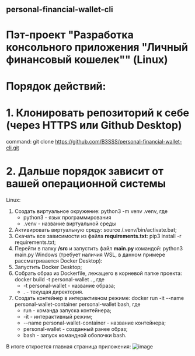 ## personal-financial-wallet-cli
# Пэт-проект "Разработка консольного приложения "Личный финансовый кошелек"" (Linux)
# Порядок действий:
# 1. Клонировать репозиторий к себе (через HTTPS или Github Desktop)
command: git clone https://github.com/B3SSS/personal-financial-wallet-cli.git
# 2. Дальше порядок зависит от вашей операционной системы
Linux:
1. Создать виртуальное окружение: python3 -m venv .venv, где
   - python3 - язык программирования
   - .venv - название виртуальной среды
2. Активировать виртуальную среду: source /.venv/bin/activate.bat;
3. Скачать все зависимости из файла **requirements.txt**: pip3 install -r requirements.txt;
4. Перейти в папку **/src** и запустить файл **main.py** командой: python3 main.py
Windows (требует наличия WSL, в данном примере рассматривается Docker Desktop):
1. Запустить Docker Desktop;
2. Собрать образ из Dockerfile, лежащего в корневой папке проекта: docker build -t personal-wallet . , где
   - -t personal-wallet - название образа;
   - . - текущая директория.
3. Создать контейнер в интерактивном режиме: docker run -it --name personal-wallet-container personal-wallet bash, где
   - run - команда запуска контейнера;
   - -it - интерактивный режим;
   - --name personal-wallet-container - название контейнера;
   - personal-wallet - созданный ранее образ;
   - bash - запуск командной оболочки bash.

В итоге откроется главная страница приложения:
![image](https://github.com/B3SSS/personal-financial-wallet-cli/assets/113550281/35aad474-71f2-443a-8d42-3f778cc219ab)

